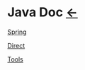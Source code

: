 # Java Doc [←](../index.md)

[Spring](Spring/index.md)

[Direct](Direct.md)

[Tools](Tools.java)

[]()

[]()

